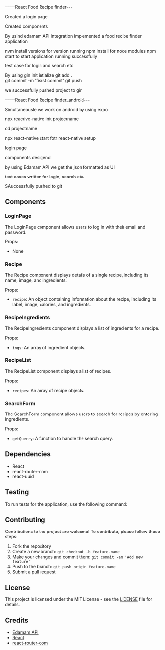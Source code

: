 -----React Food Recipe finder---

Created a login page

Created components 

By usind edamam API integration implemented a food recipe finder application

nvm install versions for version running
npm install for node modules 
npm start to start application running successfully

test case for login and search etc

By using gin init intialize
git add .  
git commit -m 'fisrst commit'
git push

we successfully pushed project to gir

-----React Food Recipe finder_android---

Simultaneousle we work on android by using expo

npx reactive-native init projectname

cd projectname

npx react-native start fotr react-native setup

login page

components desigend

by using Edamam API we get the json formatted as UI 

test cases written for login, search etc.

SAuccessfully pushed to git

























## Components

### LoginPage

The LoginPage component allows users to log in with their email and password.

Props:
- None

### Recipe

The Recipe component displays details of a single recipe, including its name, image, and ingredients.

Props:
- `recipe`: An object containing information about the recipe, including its label, image, calories, and ingredients.

### RecipeIngredients

The RecipeIngredients component displays a list of ingredients for a recipe.

Props:
- `ings`: An array of ingredient objects.

### RecipeList

The RecipeList component displays a list of recipes.

Props:
- `recipes`: An array of recipe objects.

### SearchForm

The SearchForm component allows users to search for recipes by entering ingredients.

Props:
- `getQuerry`: A function to handle the search query.

## Dependencies

- React
- react-router-dom
- react-uuid

## Testing

To run tests for the application, use the following command:


## Contributing

Contributions to the project are welcome! To contribute, please follow these steps:
1. Fork the repository
2. Create a new branch: `git checkout -b feature-name`
3. Make your changes and commit them: `git commit -am 'Add new feature'`
4. Push to the branch: `git push origin feature-name`
5. Submit a pull request

## License

This project is licensed under the MIT License - see the [LICENSE](LICENSE) file for details.

## Credits

- [Edamam API](https://developer.edamam.com/)
- [React](https://reactjs.org/)
- [react-router-dom](https://reactrouter.com/)
